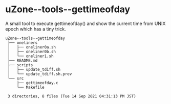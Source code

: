 # uZone--tools--gettimeofday

A small tool to execute gettimeofday() and show the current time from UNIX epoch which has a tiny trick.

    uZone--tools--gettimeofday
     ├── oneliners
     │   ├── oneliner0a.sh
     │   ├── oneliner0b.sh
     │   └── oneliner1.sh
     ├── README.md
     ├── scripts
     │   ├── update_tdiff.sh
     │   └── update_tdiff.sh.prev
     └── src
         ├── gettimeofday.c
         └── Makefile
     
     3 directories, 8 files (Tue 14 Sep 2021 04:31:13 PM JST)
